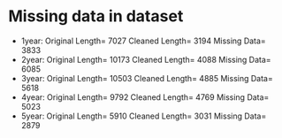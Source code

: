 # Missing data in dataset

- 1year: Original Length= 7027 	Cleaned Length= 3194 	Missing Data= 3833
- 2year: Original Length= 10173 	Cleaned Length= 4088 	Missing Data= 6085
- 3year: Original Length= 10503 	Cleaned Length= 4885 	Missing Data= 5618
- 4year: Original Length= 9792 	Cleaned Length= 4769 	Missing Data= 5023
- 5year: Original Length= 5910 	Cleaned Length= 3031 	Missing Data= 2879